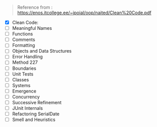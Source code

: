 > Reference from : https://enos.itcollege.ee/~jpoial/oop/naited/Clean%20Code.pdf

- [x] Clean Code: 
- [ ] Meaningful Names
- [ ] Functions
- [ ] Comments
- [ ] Formatting
- [ ] Objects and Data Structures
- [ ] Error Handling
- [ ] Method 227
- [ ] Boundaries
- [ ] Unit Tests
- [ ] Classes
- [ ] Systems
- [ ] Emergence
- [ ] Concurrency
- [ ] Successive Refinement
- [ ] JUnit Internals
- [ ] Refactoring SerialDate
- [ ] Smell and Heuristics

<!--stackedit_data:
eyJoaXN0b3J5IjpbLTE2NzM3MzY0ODIsMTM5MTQ2Mjk2NiwxND
k4MDY4MjMzXX0=
-->